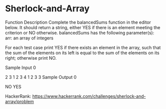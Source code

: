 # Sherlock-and-Array
Function Description  Complete the balancedSums function in the editor below. It should return a string, either YES if there is an element meeting the criterion or NO otherwise.  balancedSums has the following parameter(s):  arr: an array of integers

For each test case print YES if there exists an element in the array, such that the sum of the elements on its left is equal to the sum of the elements on its right; otherwise print NO.

Sample Input 0

2
3
1 2 3
4
1 2 3 3
Sample Output 0

NO
YES

HackerRank: https://www.hackerrank.com/challenges/sherlock-and-array/problem
